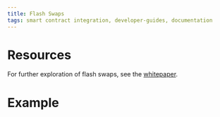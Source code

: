 ```yaml
---
title: Flash Swaps
tags: smart contract integration, developer-guides, documentation
---
```







# Resources

For further exploration of flash swaps, see the <a href='/whitepaper.pdf' target='_blank' rel='noopener noreferrer'>whitepaper</a>.

# Example



